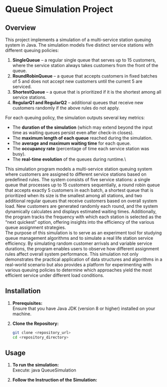 # Queue Simulation Project

## Overview

This project implements a simulation of a multi-service station queuing system in Java. The simulation models five distinct service stations with different queuing policies:  
1. **SingleQueue** – a regular single queue that serves up to 15 customers, where the service station always takes customers from the front of the queue.  
2. **RoundRobinQueue** – a queue that accepts customers in fixed batches of 5 and does not accept new customers until the current 5 are serviced.  
3. **ShortestQueue** – a queue that is prioritized if it is the shortest among all service stations.  
4. **RegularQ1 and RegularQ2** – additional queues that receive new customers randomly if the above rules do not apply.

For each queuing policy, the simulation outputs several key metrics:  
- The **duration of the simulation** (which may extend beyond the input time as waiting queues persist even after check-in closes).  
- The **maximum length of each queue** reached during the simulation.  
- The **average and maximum waiting time** for each queue.  
- The **occupancy rate** (percentage of time each service station was busy).  
- The **real-time evolution** of the queues during runtime.\


This simulation program models a multi-service station queuing system where customers are assigned to different service stations based on predefined rules. The system consists of five service stations: a single queue that processes up to 15 customers sequentially, a round robin queue that accepts exactly 5 customers in each batch, a shortest queue that is prioritized when its size is the smallest among all stations, and two additional regular queues that receive customers based on overall system load. New customers are generated randomly each round, and the system dynamically calculates and displays estimated waiting times. Additionally, the program tracks the frequency with which each station is selected as the “next quickest” option, offering insights into the efficiency of the various queue assignment strategies.\
The purpose of this simulation is to serve as an experiment tool for studying queue management algorithms and to simulate a real life station service efficiency. By simulating random customer arrivals and variable service durations, the program enables users to observe how different assignment rules affect overall system performance. This simulation not only demonstrates the practical application of data structures and algorithms in a real-world scenario but also provides a platform for experimenting with various queuing policies to determine which approaches yield the most efficient service under different load conditions.

## Installation

1. **Prerequisites:**  
   Ensure that you have Java JDK (version 8 or higher) installed on your machine.

2. **Clone the Repository:**  
   ```bash
   git clone <repository_url>
   cd <repository_directory>

## Usage
1. **To run the simulation:**  
   Execute: java QueueSimulation

2. **Follow the Instruction of the Simulation:**  
    
   
   